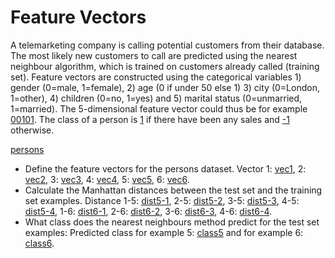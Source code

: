 # Feature Vectors

A telemarketing company is calling potential customers from their database. The most likely new customers to call are predicted using the nearest neighbour algorithm, which is trained on customers already called (training set). Feature vectors are constructed using the categorical variables 1) gender (0=male, 1=female), 2) age (0 if under 50 else 1) 3) city (0=London, 1=other), 4) children (0=no, 1=yes) and 5) marital status (0=unmarried, 1=married). The 5-dimensional feature vector could thus be for example [00101](example). The class of a person is [1](example) if there have been any sales and [-1](example) otherwise.

[persons]()

* Define the feature vectors for the persons dataset. Vector 1: [vec1](answer), 2: [vec2](answer), 3: [vec3](answer), 4: [vec4](answer), 5: [vec5](answer), 6: [vec6](answer).
* Calculate the Manhattan distances between the test set and the training set examples. Distance 1-5: [dist5-1](answer), 2-5: [dist5-2](answer), 3-5: [dist5-3](answer), 4-5: [dist5-4](answer), 1-6: [dist6-1](answer), 2-6: [dist6-2](answer), 3-6: [dist6-3](answer), 4-6: [dist6-4](answer).
* What class does the nearest neighbours method predict for the test set examples: Predicted class for example 5: [class5](answer) and for example 6: [class6](answer).

